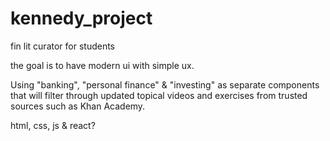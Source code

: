 # kennedy_project
fin lit curator for students


the goal is to have modern ui with simple ux. 

Using "banking", "personal finance" & "investing" as separate components that will filter through updated topical 
videos and exercises from trusted sources such as Khan Academy. 


html, css, js & react?

